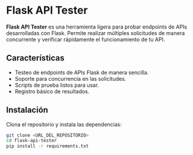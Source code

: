 # Flask API Tester

**Flask API Tester** es una herramienta ligera para probar endpoints de APIs desarrolladas con Flask. Permite realizar múltiples solicitudes de manera concurrente y verificar rápidamente el funcionamiento de tu API.

## Características

- Testeo de endpoints de APIs Flask de manera sencilla.
- Soporte para concurrencia en las solicitudes.
- Scripts de prueba listos para usar.
- Registro básico de resultados.

## Instalación

Clona el repositorio y instala las dependencias:

```bash
git clone <URL_DEL_REPOSITORIO>
cd flask-api-tester
pip install -r requirements.txt
